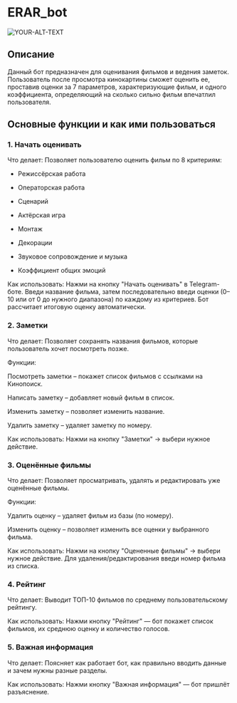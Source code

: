 # ERAR_bot
<picture>
 <source media="(prefers-color-scheme: dark)" srcset="https://images.kinorium.com/movie/shot/561526/w1500_49021772.jpg">
 <source media="(prefers-color-scheme: light)" srcset="https://images.kinorium.com/movie/shot/561526/w1500_49021772.jpg">
 <img alt="YOUR-ALT-TEXT" src="https://images.kinorium.com/movie/shot/561526/w1500_49021772.jpg">
</picture>

## Описание
Данный бот предназначен для оценивания фильмов и ведения заметок. Пользователь после просмотра кинокартины сможет оценить ее, проставив оценки за 7 параметров, характеризующие фильм, и одного коэффициента, определяющий на сколько сильно фильм впечатлил пользователя.

## Основные функции и как ими пользоваться
### 1. Начать оценивать
Что делает:
Позволяет пользователю оценить фильм по 8 критериям:

- Режиссёрская работа

- Операторская работа

- Сценарий

- Актёрская игра

- Монтаж

- Декорации

- Звуковое сопровождение и музыка

- Коэффициент общих эмоций

Как использовать:
Нажми на кнопку "Начать оценивать" в Telegram-боте.
Введи название фильма, затем последовательно введи оценки (0–10 или от 0 до нужного диапазона) по каждому из критериев.
Бот рассчитает итоговую оценку автоматически.

### 2. Заметки
Что делает:
Позволяет сохранять названия фильмов, которые пользователь хочет посмотреть позже.

Функции:

Посмотреть заметки – покажет список фильмов с ссылками на Кинопоиск.

Написать заметку – добавляет новый фильм в список.

Изменить заметку – позволяет изменить название.

Удалить заметку – удаляет заметку по номеру.

Как использовать:
Нажми на кнопку "Заметки" → выбери нужное действие.

### 3. Оценённые фильмы
Что делает:
Позволяет просматривать, удалять и редактировать уже оценённые фильмы.

Функции:

Удалить оценку – удаляет фильм из базы (по номеру).

Изменить оценку – позволяет изменить все оценки у выбранного фильма.

Как использовать:
Нажми на кнопку "Оцененные фильмы" → выбери нужное действие.
Для удаления/редактирования введи номер фильма из списка.

### 4. Рейтинг
Что делает:
Выводит ТОП-10 фильмов по среднему пользовательскому рейтингу.

Как использовать:
Нажми кнопку "Рейтинг" — бот покажет список фильмов, их среднюю оценку и количество голосов.

### 5. Важная информация
Что делает:
Поясняет как работает бот, как правильно вводить данные и зачем нужны разные разделы.

Как использовать:
Нажми кнопку "Важная информация" — бот пришлёт разъяснение.
